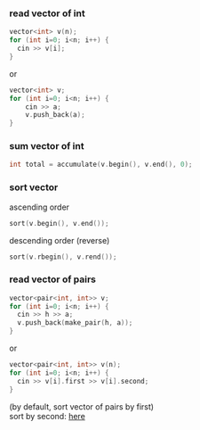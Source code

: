 ### read vector of int
```c++
vector<int> v(n);
for (int i=0; i<n; i++) {
  cin >> v[i];
}
```
or
```c++
vector<int> v;
for (int i=0; i<n; i++) {
    cin >> a;
    v.push_back(a);
}
```

### sum vector of int
```c++
int total = accumulate(v.begin(), v.end(), 0);
```

### sort vector
ascending order
```c++
sort(v.begin(), v.end());
```
descending order (reverse)
```c++
sort(v.rbegin(), v.rend());
```

### read vector of pairs
```c++
vector<pair<int, int>> v;
for (int i=0; i<n; i++) {
  cin >> h >> a;
  v.push_back(make_pair(h, a));
}
```
or
```c++
vector<pair<int, int>> v(n);
for (int i=0; i<n; i++) {
  cin >> v[i].first >> v[i].second;
}
```
(by default, sort vector of pairs by first)</br>
sort by second: [here](http://bits.mdminhazulhaque.io/cpp/sort-vector-of-pairs-based-on-first-or-second-element.html)
